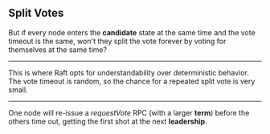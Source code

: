##  Split Votes

But if every node enters the **candidate** state at the same time and the vote timeout is the same, won't they split the vote forever by voting for themselves at the same time?

***

This is where Raft opts for understandability over deterministic behavior.  The vote timeout is random, so the chance for a repeated split vote is very small.

***

One node will re-issue a _requestVote_ RPC (with a larger **term**) before the others time out, getting the first shot at the next **leadership**.

